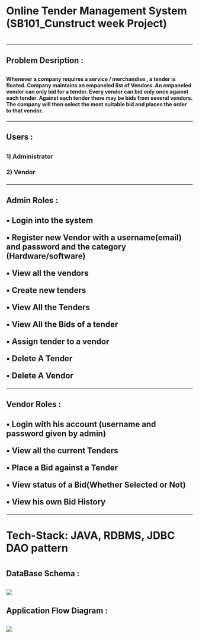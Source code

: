 <h1>Online Tender Management System (SB101_Cunstruct week Project)<h1/>
<hr/>

<h2>Problem Desription : <h2/>
<h4>Whenever a company  requires a service / merchandise , a tender is floated. Company maintains an empaneled list of Vendors. 
An empaneled vendor can only bid for a tender. Every vendor can bid only once against   each tender. 
Against each tender there may be   bids from several vendors. The company will then select the most suitable bid and places the order to that vendor.<h4/>
<hr/>
<h2>Users : <h2/>
<h3>1) Administrator <h3/>
<h3>2) Vendor <h3/>
<hr/>
   
<h2>Admin Roles :<h2/>
<p>•	Login into the system <p/>
<p>•	Register new Vendor with a username(email) and password and the category (Hardware/software)<p/>
<p>•	View all the vendors<p/>
<p>•  Create new tenders<p/>
<p>•  View All the Tenders<p/>
<p>•  View All the Bids of a tender<p/>
<p>•  Assign tender to a vendor<p/>
<p>•	Delete A Tender<p/>
<p>•	Delete A Vendor<p/>   
<hr/>

<h2>Vendor Roles :<h2/>  
<p>•	Login with his account (username and password given by admin)<p/>
<p>•  View all the current Tenders<p/>
<p>•  Place a Bid against a Tender<p/>
<p>•  View status of a Bid(Whether Selected or Not)<p/>
<p>•  View his own Bid History<p/>
<hr/>

<h1>Tech-Stack: JAVA, RDBMS, JDBC DAO pattern<h1/>
<h2>DataBase Schema : <h2/>
<img src="https://github.com/Sanket01Hiremath/little-spark-7917/blob/master/Untitled%20Diagram.drawio.png?raw=true"/>

<h2>Application Flow Diagram : <h2/>
<img src="https://github.com/Sanket01Hiremath/little-spark-7917/blob/master/AppFlow%20Diagram.drawio.png?raw=true"/>
